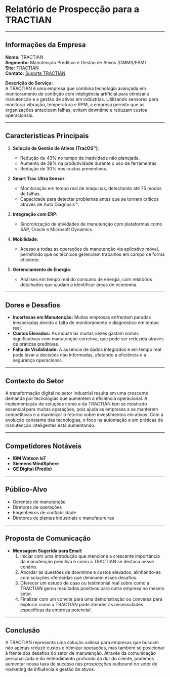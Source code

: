 # Relatório de Prospecção para a TRACTIAN

---

## Informações da Empresa

**Nome:** TRACTIAN  
**Segmento:** Manutenção Preditiva e Gestão de Ativos (CMMS/EAM)  
**Site:** [TRACTIAN](http://www.tractian.com/en)  
**Contato:** [Suporte TRACTIAN](https://faq.tractian.com/en)  

**Descrição do Serviço:**  
A TRACTIAN é uma empresa que combina tecnologia avançada em monitoramento de condição com inteligência artificial para otimizar a manutenção e a gestão de ativos em indústrias. Utilizando sensores para monitorar vibração, temperatura e RPM, a empresa permite que as organizações antecipem falhas, evitem downtime e reduzam custos operacionais.

---

## Características Principais

1. **Solução de Gestão de Ativos (TracOS™)**:
   - Redução de 43% no tempo de inatividade não planejada.
   - Aumento de 38% na produtividade durante o uso de ferramentas.
   - Redução de 30% nos custos preventivos.

2. **Smart Trac Ultra Sensor**:
   - Monitoração em tempo real de máquinas, detectando até 75 modos de falhas.
   - Capacidade para detectar problemas antes que se tornem críticos através de Auto Diagnosis™.

3. **Integração com ERP**:
   - Sincronização de atividades de manutenção com plataformas como SAP, Oracle e Microsoft Dynamics.

4. **Mobilidade**:
   - Acesso a todas as operações de manutenção via aplicativo móvel, permitindo que os técnicos gerenciem trabalhos em campo de forma eficiente.

5. **Gerenciamento de Energia**:
   - Análises em tempo real do consumo de energia, com relatórios detalhados que ajudam a identificar áreas de economia.

---

## Dores e Desafios

- **Incertezas em Manutenção:** Muitas empresas enfrentam paradas inesperadas devido à falta de monitoramento e diagnóstico em tempo real.
- **Custos Elevados:** As indústrias muitas vezes gastam somas significativas com manutenção corretiva, que pode ser reduzida através de práticas preditivas.
- **Falta de Visibilidade:** A ausência de dados integrados e em tempo real pode levar a decisões não informadas, afetando a eficiência e a segurança operacional.

---

## Contexto do Setor

A transformação digital no setor industrial resulta em uma crescente demanda por tecnologias que aumentem a eficiência operacional. A implementação de soluções como a da TRACTIAN tem se mostrado essencial para muitas operações, pois ajuda as empresas a se manterem competitivas e a maximizar o retorno sobre investimentos em ativos. Com a evolução constante das tecnologias, o foco na automação e em práticas de manutenção inteligentes está aumentando.

---

## Competidores Notáveis

- **IBM Watson IoT**
- **Siemens MindSphere**
- **GE Digital (Predix)**

---

## Público-Alvo 

- Gerentes de manutenção
- Diretores de operações 
- Engenheiros de confiabilidade
- Diretores de plantas industriais e manufatureiras

---

## Proposta de Comunicação

- **Mensagem Sugerida para Email:**
   1. Iniciar com uma introdução que mencione a crescente importância da manutenção preditiva e como a TRACTIAN se destaca nesse cenário.
   2. Abordar as questões de downtime e custos elevados, alinhando-as com soluções oferecidas que diminuem esses desafios.
   3. Oferecer um estudo de caso ou testimonial real sobre como a TRACTIAN gerou resultados positivos para outra empresa no mesmo setor.
   4. Finalizar com um convite para uma demonstração ou conversa para explorar como a TRACTIAN pode atender às necessidades específicas da empresa potencial.

---

## Conclusão

A TRACTIAN representa uma solução valiosa para empresas que buscam não apenas reduzir custos e otimizar operações, mas também se posicionar à frente dos desafios do setor de manutenção. Através da comunicação personalizada e do entendimento profundo da dor do cliente, podemos aumentar nossa taxa de sucesso nas prospecções outbound no setor de marketing de influência e gestão de ativos.